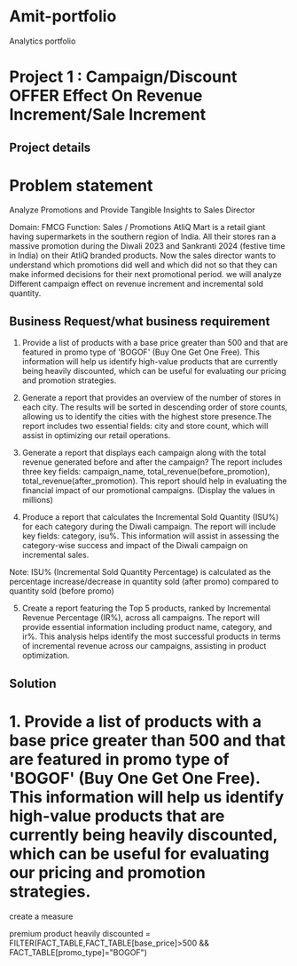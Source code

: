 # Amit-portfolio
Analytics portfolio

# Project 1 : Campaign/Discount OFFER  Effect On Revenue Increment/Sale Increment

## Project details
# Problem statement 
Analyze Promotions and Provide Tangible Insights to Sales Director

Domain: FMCG	Function: Sales / Promotions
AtliQ Mart is a retail giant having supermarkets in the southern region of India. All     their  stores ran a massive promotion during the Diwali 2023 and Sankranti 2024 (festive time in India) on their AtliQ branded products. Now the sales director wants to understand which promotions did well and which did not so that they can make informed decisions for their next promotional period.
we will analyze Different campaign effect on revenue increment and incremental sold quantity.

## Business Request/what business requirement
1.	Provide a list of products with a base price greater than 500 and that are featured in promo type of 'BOGOF' (Buy One Get One Free). This information will help us identify high-value products that are currently being heavily discounted, which can be useful for evaluating our pricing and promotion strategies.


2.	Generate a report that provides an overview of the number of stores in each city. The results will be sorted in descending order of store counts, allowing us to identify the cities with the highest store presence.The report includes two essential fields: city and store count, which will assist in optimizing our retail operations.


3.	Generate a report that displays each campaign along with the total revenue generated before and after the campaign? The report includes three key fields: campaign_name, total_revenue(before_promotion), total_revenue(after_promotion). This report should help in evaluating the financial impact of our promotional campaigns. (Display the values in millions)


4.	Produce a report that calculates the Incremental Sold Quantity (ISU%) for each category during the Diwali campaign.  The report will include  key fields: category, isu%. This information will assist in assessing the category-wise success and impact of the Diwali campaign on incremental sales.

Note: ISU% (Incremental Sold Quantity Percentage) is calculated as the percentage increase/decrease in quantity sold (after promo) compared to quantity sold (before promo)


5.	Create a report featuring the Top 5 products, ranked by Incremental Revenue Percentage (IR%), across all campaigns. The report will provide essential information including product name, category, and ir%. This analysis helps identify the most successful products in terms of incremental revenue across our campaigns, assisting in product optimization.


## Solution 
# 1.	Provide a list of products with a base price greater than 500 and that are featured in promo type of 'BOGOF' (Buy One Get One Free). This information will help us identify high-value products that are currently being heavily discounted, which can be useful for evaluating our pricing and promotion strategies.

create a measure 

premium product heavily discounted = FILTER(FACT_TABLE,FACT_TABLE[base_price]>500 && FACT_TABLE[promo_type]="BOGOF")




